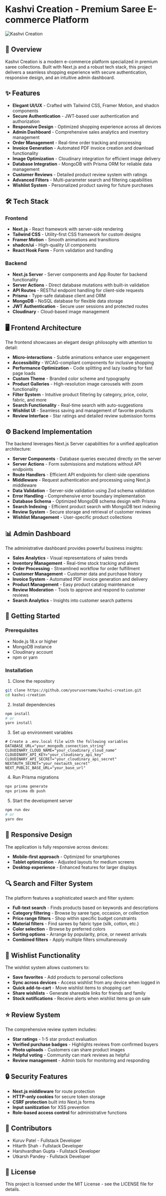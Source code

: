 # Kashvi Creation - Premium Saree E-commerce Platform

![Kashvi Creation](https://github.com/Hitarth1810/KashviCreation/blob/1ca10cef291dc7f8abc0ea5c8a1dd84c4b2a4453/frontend/public/logo1.jpg)

## 🌟 Overview

Kashvi Creation is a modern e-commerce platform specialized in premium saree collections. Built with Next.js and a robust tech stack, this project delivers a seamless shopping experience with secure authentication, responsive design, and an intuitive admin dashboard.

## ✨ Features

- **Elegant UI/UX** - Crafted with Tailwind CSS, Framer Motion, and shadcn components
- **Secure Authentication** - JWT-based user authentication and authorization
- **Responsive Design** - Optimized shopping experience across all devices
- **Admin Dashboard** - Comprehensive sales analytics and inventory management
- **Order Management** - Real-time order tracking and processing
- **Invoice Generation** - Automated PDF invoice creation and download functionality
- **Image Optimization** - Cloudinary integration for efficient image delivery
- **Database Integration** - MongoDB with Prisma ORM for reliable data management
- **Customer Reviews** - Detailed product review system with ratings
- **Advanced Filters** - Multi-parameter search and filtering capabilities
- **Wishlist System** - Personalized product saving for future purchases

## 🛠️ Tech Stack

### Frontend
- **Next.js** - React framework with server-side rendering
- **Tailwind CSS** - Utility-first CSS framework for custom designs
- **Framer Motion** - Smooth animations and transitions
- **shadcn/ui** - High-quality UI components
- **React Hook Form** - Form validation and handling

### Backend
- **Next.js Server** - Server components and App Router for backend functionality
- **Server Actions** - Direct database mutations with built-in validation
- **API Routes** - RESTful endpoint handling for client-side requests
- **Prisma** - Type-safe database client and ORM
- **MongoDB** - NoSQL database for flexible data storage
- **JWT Authentication** - Secure user sessions and protected routes
- **Cloudinary** - Cloud-based image management

## 🖥️ Frontend Architecture

The frontend showcases an elegant design philosophy with attention to detail:

- **Micro-interactions** - Subtle animations enhance user engagement
- **Accessibility** - WCAG-compliant components for inclusive shopping
- **Performance Optimization** - Code splitting and lazy loading for fast page loads
- **Custom Theme** - Branded color scheme and typography
- **Product Galleries** - High-resolution image carousels with zoom functionality
- **Filter System** - Intuitive product filtering by category, price, color, fabric, and more
- **Search Functionality** - Real-time search with auto-suggestions
- **Wishlist UI** - Seamless saving and management of favorite products
- **Review Interface** - Star ratings and detailed review submission forms

## ⚙️ Backend Implementation

The backend leverages Next.js Server capabilities for a unified application architecture:

- **Server Components** - Database queries executed directly on the server
- **Server Actions** - Form submissions and mutations without API endpoints
- **Route Handlers** - Efficient API endpoints for client-side operations
- **Middleware** - Request authentication and processing using Next.js middleware
- **Data Validation** - Server-side validation using Zod schema validation
- **Error Handling** - Comprehensive error boundary implementation
- **Database Schema** - Optimized MongoDB schema design with Prisma
- **Search Indexing** - Efficient product search with MongoDB text indexing
- **Review System** - Secure storage and retrieval of customer reviews
- **Wishlist Management** - User-specific product collections

## 📊 Admin Dashboard

The administrative dashboard provides powerful business insights:

- **Sales Analytics** - Visual representations of sales trends
- **Inventory Management** - Real-time stock tracking and alerts
- **Order Processing** - Streamlined workflow for order fulfillment
- **Customer Management** - Customer data and purchase history
- **Invoice System** - Automated PDF invoice generation and delivery
- **Product Management** - Easy product catalog maintenance
- **Review Moderation** - Tools to approve and respond to customer reviews
- **Search Analytics** - Insights into customer search patterns

## 🚀 Getting Started

### Prerequisites
- Node.js 18.x or higher
- MongoDB instance
- Cloudinary account
- npm or yarn

### Installation

1. Clone the repository
```bash
git clone https://github.com/yourusername/kashvi-creation.git
cd kashvi-creation
```

2. Install dependencies
```bash
npm install
# or
yarn install
```

3. Set up environment variables
```
# Create a .env.local file with the following variables
DATABASE_URL="your_mongodb_connection_string"
CLOUDINARY_CLOUD_NAME="your_cloudinary_cloud_name"
CLOUDINARY_API_KEY="your_cloudinary_api_key"
CLOUDINARY_API_SECRET="your_cloudinary_api_secret"
NEXTAUTH_SECRET="your_nextauth_secret"
NEXT_PUBLIC_BASE_URL="your_base_url"
```

4. Run Prisma migrations
```bash
npx prisma generate
npx prisma db push
```

5. Start the development server
```bash
npm run dev
# or
yarn dev
```

## 📱 Responsive Design

The application is fully responsive across devices:
- **Mobile-first approach** - Optimized for smartphones
- **Tablet optimization** - Adjusted layouts for medium screens
- **Desktop experience** - Enhanced features for larger displays

## 🔍 Search and Filter System

The platform features a sophisticated search and filter system:
- **Full-text search** - Finds products based on keywords and descriptions
- **Category filtering** - Browse by saree type, occasion, or collection
- **Price range filters** - Shop within specific budget constraints
- **Material filters** - Find sarees by fabric type (silk, cotton, etc.)
- **Color selection** - Browse by preferred colors
- **Sorting options** - Arrange by popularity, price, or newest arrivals
- **Combined filters** - Apply multiple filters simultaneously

## 💫 Wishlist Functionality

The wishlist system allows customers to:
- **Save favorites** - Add products to personal collections
- **Sync across devices** - Access wishlist from any device when logged in
- **Quick add-to-cart** - Move wishlist items to shopping cart
- **Share wishlists** - Generate shareable links for friends and family
- **Stock notifications** - Receive alerts when wishlist items go on sale

## ⭐ Review System

The comprehensive review system includes:
- **Star ratings** - 1-5 star product evaluation
- **Verified purchase badges** - Highlights reviews from confirmed buyers
- **Photo uploads** - Customers can share product images
- **Helpful voting** - Community can mark reviews as helpful
- **Review management** - Admin tools for monitoring and responding

## 🔒 Security Features

- **Next.js middleware** for route protection
- **HTTP-only cookies** for secure token storage
- **CSRF protection** built into Next.js forms
- **Input sanitization** for XSS prevention
- **Role-based access control** for administrative functions


## 👥 Contributors

- Kuruv Patel - Fullstack Developer
- Hitarth Shah - Fullstack Developer
- Harshvardhan Gupta - Fullstack Developer
- Utkarsh Pandey - Fullstack Developer

## 📄 License

This project is licensed under the MIT License - see the LICENSE file for details.
